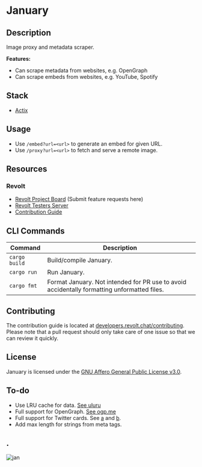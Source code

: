# January

## Description

Image proxy and metadata scraper.

**Features:**

- Can scrape metadata from websites, e.g. OpenGraph
- Can scrape embeds from websites, e.g. YouTube, Spotify

## Stack

- [Actix](https://actix.rs/)

## Usage

- Use `/embed?url=<url>` to generate an embed for given URL.
- Use `/proxy?url=<url>` to fetch and serve a remote image.

## Resources

### Revolt

- [Revolt Project Board](https://github.com/revoltchat/revolt/discussions) (Submit feature requests here)
- [Revolt Testers Server](https://app.revolt.chat/invite/Testers)
- [Contribution Guide](https://developers.revolt.chat/contributing)

## CLI Commands

| Command            | Description                                                                                 |
| ------------------ | ------------------------------------------------------------------------------------------- |
| `cargo build`      | Build/compile January.                                                                      |
| `cargo run`        | Run January.                                                                                |
| `cargo fmt`        | Format January. Not intended for PR use to avoid accidentally formatting unformatted files. |

## Contributing

The contribution guide is located at [developers.revolt.chat/contributing](https://developers.revolt.chat/contributing).
Please note that a pull request should only take care of one issue so that we can review it quickly.

## License

January is licensed under the [GNU Affero General Public License v3.0](https://github.com/revoltchat/january/blob/master/LICENSE).

## To-do

- Use LRU cache for data. [See uluru](https://github.com/servo/uluru)
- Full support for OpenGraph. [See ogp.me](https://ogp.me)
- Full support for Twitter cards. See [a](https://developer.twitter.com/en/docs/twitter-for-websites/cards/overview/summary) and [b](https://developer.twitter.com/en/docs/twitter-for-websites/cards/overview/summary-card-with-large-image).
- Add max length for strings from meta tags.

## .

![jan](https://img.insrt.uk/xexu7/PuliLOWu82.png/raw)
